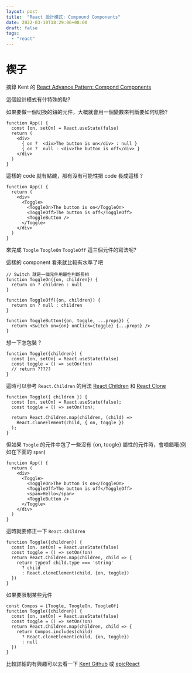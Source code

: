 ```yaml
---
layout: post
title:  "React 設計模式: Compound Components"
date: 2022-03-10T18:29:06+08:00
draft: false
tags: 
  - "react"
---
```


# 楔子
摘錄 Kent 的 [React Advance Pattern: Compond Components](https://github.com/kentcdodds/advanced-react-patterns/blob/main/src/final/02.js)

這個設計模式有什特殊的點?

如果要做一個切換的鈕的元件，大概就會用一個變數來判斷要如何切換?

```
function App() {
  const [on, setOn] = React.useState(false)
  return (
    <div>
      { on ?  <div>The button is on</div> : null }
      { on ?  null : <div>The button is off</div> }
    </div>
  )
}
```

這樣的 code 就有點醜，那有沒有可能性把 code 長成這樣 ?

```
function App() {
  return (
    <div>
      <Toggle>
        <ToggleOn>The button is on</ToggleOn>
        <ToggleOff>The button is off</ToggleOff>
        <ToggleButton />
      </Toggle>
    </div>
  )
}
```

來完成 `Toogle` `ToogleOn` `ToogleOff` 這三個元件的寫法呢?

這樣的 component 看來就比較有水準了吧

```
// Switch 就是一個元件用屬性判斷長相
function ToggleOn({on, children}) {
  return on ? children : null
}

function ToggleOff({on, children}) {
  return on ? null : children
}

function ToggleButton({on, toggle, ...props}) {
  return <Switch on={on} onClick={toggle} {...props} />
}
```

想一下怎包裝 ?

```
function Toggle({children}) {
  const [on, setOn] = React.useState(false)
  const toggle = () => setOn(!on)
  // return ?????
}
```

這時可以參考 `React.Children` 的用法 [React Children](https://reactjs.org/docs/react-api.html#reactchildren) 和 [React Clone](https://reactjs.org/docs/react-api.html#cloneelement)
    
```
function Toggle({ children }) {
  const [on, setOn] = React.useState(false);
  const toggle = () => setOn(!on);

  return React.Children.map(children, (child) =>
    React.cloneElement(child, { on, toggle })
  );
}
```

但如果 `Toogle` 的元件中包了一些沒有 {on, toogle} 屬性的元件時，會噴錯哦(例如在下面的 `span`)

```
function App() {
  return (
    <div>
      <Toggle>
        <ToggleOn>The button is on</ToggleOn>
        <ToggleOff>The button is off</ToggleOff>
        <span>Hello</span>
        <ToggleButton />
      </Toggle>
    </div>
  )
}
```

這時就要修正一下 `React.Children`

```
function Toggle({children}) {
  const [on, setOn] = React.useState(false)
  const toggle = () => setOn(!on)
  return React.Children.map(children, child => {
    return typeof child.type === 'string'
      ? child
      : React.cloneElement(child, {on, toggle})
  })
}
```

如果要限制某些元件

```
const Compos = [Toogle, ToogleOn, ToogleOf]
function Toggle({children}) {
  const [on, setOn] = React.useState(false)
  const toggle = () => setOn(!on)
  return React.Children.map(children, child => {
    return Compos.includes(child) 
      ? React.cloneElement(child, {on, toggle})
      : null
  })
}
```

比較詳細的有興趣可以去看一下 [Kent Github](https://github.com/kentcdodds/advanced-react-patterns/blob/main/src/final/02.js) 或 [epicReact](https://epicreact.dev)
